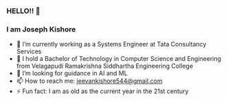 ### HELLO!! 👋
### I am Joseph Kishore
- 🔭 I’m currently working as a Systems Engineer at Tata Consultancy Services
- 🌱 I hold a Bachelor of Technology in Computer Science and Engineering from Velagapudi Ramakrishna Siddhartha Engineering College
- 👯 I’m looking for guidance in AI and ML
- 📫 How to reach me: jeevankishore544@gmail.com
- ⚡ Fun fact: I am as old as the current year in the 21st century
